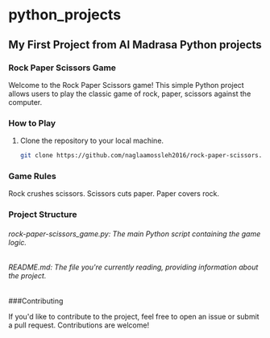 # python_projects
## My First Project from Al Madrasa Python projects
### Rock Paper Scissors Game

Welcome to the Rock Paper Scissors game! This simple Python project allows users to play the classic game of rock, paper, scissors against the computer.

### How to Play

1. Clone the repository to your local machine.

   ```bash
   git clone https://github.com/naglaamossleh2016/rock-paper-scissors.git
   
### Game Rules
Rock crushes scissors.
Scissors cuts paper.
Paper covers rock.

### Project Structure
###### rock-paper-scissors_game.py: The main Python script containing the game logic.
###### README.md: The file you're currently reading, providing information about the project.

###Contributing

If you'd like to contribute to the project, feel free to open an issue or submit a pull request. Contributions are welcome!
